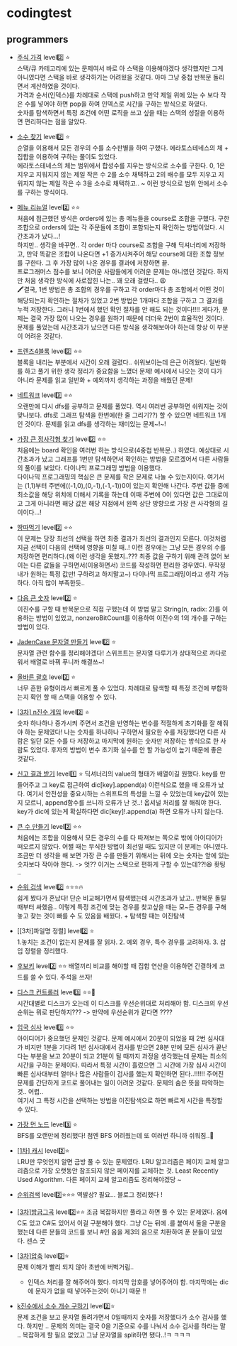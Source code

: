 # codingtest

## programmers
- [주식 가격](https://programmers.co.kr/learn/courses/30/lessons/42584) level2️⃣ ⭐️  
  스택/큐 카테고리에 있는 문제여서 바로 아 스택을 이용해야겠다 생각했지만 그게 아니였다면 스택을 바로 생각하기는 어려웠을 것같다. 아마 그냥 중첩 반복문 돌리면서 계산하였을 것이다.  
  가격과 순서(인덱스)를 차례대로 스택에 push하고 만약 제일 위에 있는 수 보다 작은 수를 넣어야 하면 pop을 하여 인덱스로 시간을 구하는 방식으로 하였다.  
  숫자를 탐색하면서 특정 조건에 어떤 로직을 쓰고 싶을 때는 스택의 성질을 이용하면 편리하다는 점을 알았다.
- [소수 찾기](https://programmers.co.kr/learn/courses/30/lessons/42839) level2️⃣ ⭐️  
  순열을 이용해서 모든 경우의 수를 소수판별을 하여 구했다. 에라토스테네스의 체 + 집합을 이용하여 구하는 풀이도 있었다.  
  에라토스테네스의 체는 범위에서 합성수를 지우는 방식으로 소수를 구한다. 0, 1은 지우고 지워지지 않는 제일 작은 수 2를 소수 채택하고 2의 배수를 모두 지우고 지워지지 않는 제일 작은 수 3을 소수로 채택하고.. ~ 이런 방식으로 범위 안에서 소수를 구하는 방식이다.
- [메뉴 리뉴얼](https://programmers.co.kr/learn/courses/30/lessons/72411) level2️⃣ ⭐️⭐️  
  처음에 접근했던 방식은 orders에 있는 총 메뉴들을 course로 조합을 구했다. 구한 조합으로 orders에 있는 각 주문들에 조합이 포함되는지 확인하는 방법이었다. 시간초과가 났다...!  
  하지만.. 생각을 바꾸면.. 각 order 마다 course로 조합을 구해 딕셔너리에 저장하고, 만약 똑같은 조합이 나온다면 +1 증가시켜주어 해당 course에 대한 조합 정보를 구한다. 그 후 가장 많이 나온 경우를 결과에 저장하면 끝.  
  프로그래머스 점수를 보니 어려운 사람들에게 어려운 문제는 아니였던 것같다. 하지만 처음 생각한 방식에 사로잡힌 나는.. 꽤 오래 걸렸다.. 😩  
  🖍결국, 1번 방법은 총 조합의 경우를 구하고 각 order마다 총 조합에서 어떤 것이 해당되는지 확인하는 절차가 있었고 2번 방법은 1개마다 조합을 구하고 그 결과를 누적 저장한다. 그러니 1번에서 했던 확인 절차를 안 해도 되는 것이다!!!! 게다가, 문제는 결국 가장 많이 나오는 경우를 원하기 때문에 더더욱 2번이 효율적인 것이다.  
  문제를 풀었는데 시간초과가 났으면 다른 방식을 생각해보아야 하는데 항상 이 부분이 어려운 것같다.
- [프렌즈4블록](https://programmers.co.kr/learn/courses/30/lessons/17679#) level2️⃣ ⭐️⭐️  
  블록을 내리는 부분에서 시간이 오래 걸렸다.. 쉬워보이는데 은근 어려웠다. 일반화를 하고 풀기 위한 생각 정리가 중요함을 느꼈더 문제! 예시에서 나오는 것이 다가 아니라 문제를 읽고 일반화 + 예외까지 생각하는 과정을 배웠던 문제!  
- [네트워크](https://programmers.co.kr/learn/courses/30/lessons/43162) level3️⃣ ⭐️⭐️  
  오랜만에 다시 dfs를 공부하고 문제를 풀었다. 역시 여러번 공부하면 쉬워지는 것이 맞나보다. dfs로 그래프 탐색을 한번에(한 줄 그리기??) 할 수 있으면 네트워크 1개인 것이다. 문제를 읽고 dfs를 생각하는 재미있는 문제~!~!
- [가장 큰 정사각형 찾기](https://programmers.co.kr/learn/courses/30/lessons/12905) level2️⃣ ⭐️⭐️  
  처음에는 board 확인을 여러번 하는 방식으로(4중첩 반복문..) 하였다. 예상대로 시간초과가 났고 그래프를 1번만 탐색하면서 확인하는 방법을 모르겠어서 다른 사람들의 풀이를 보았다. 다이나믹 프로그래밍 방법을 이용했다.  
  다이나믹 프로그래밍의 핵심은 큰 문제를 작은 문제로 나눌 수 있는지이다. 여기서는 (1,1)부터 주변에((-1,0),(0,-1),(-1,-1))0이 있는지 확인해 나간다. 주변 값들 중에 최소값을 해당 위치에 더해서 기록을 하는데 이때 주변에 0이 있다면 값은 그대로이고 그게 아니라면 해당 값은 해당 지점에서 왼쪽 상단 방향으로 가장 큰 사각형의 길이이다...!
- [땅따먹기](https://programmers.co.kr/learn/courses/30/lessons/12913) level2️⃣ ⭐️⭐️  
  이 문제는 당장 최선의 선택을 하면 최종 결과가 최선의 결과인지 모른다. 이것처럼 지금 선택이 다음의 선택에 영향을 미칠 때..! 이런 경우에는 그냥 모든 경우의 수를 저장하면 편리하다.(왜 이런 생각을 못했지..??? 최종 값을 구하기 위해 관려 없어 보이는 다른 값들을 구하면서(이용하면서) 코드를 작성하면 편리한 경우였다. 무작정 내가 원하는 특정 값만! 구하려고 하지말고~) 다이나믹 프로그래밍이라고 생각 가능하다. 아직 많이 부족한듯..
- [다음 큰 숫자](https://programmers.co.kr/learn/courses/30/lessons/12911) level2️⃣ ⭐️  
  이진수를 구할 때 반복문으로 직접 구했는데 이 방법 말고 String(n, radix: 2)를 이용하는 방법이 있었고, nonzeroBitCount를 이용하여 이진수의 1의 개수를 구하는 방법이 있다.
- [JadenCase 문자열 만들기](https://programmers.co.kr/learn/courses/30/lessons/12951) level2️⃣ ⭐️  
  문자열 관련 함수를 정리해야겠다! 스위프트는 문자열 다루기가 상대적으로 까다로워서 배열로 바꿔 푸니까 해결쓰~!
- [올바른 괄호](https://programmers.co.kr/learn/courses/30/lessons/12909) level2️⃣ ⭐️  
  너무 흔한 유형이라서 빠르게 풀 수 있었다. 차례대로 탐색할 때 특정 조건에 부합하는지 확인 할 때 스택을 이용할 수 있다.
- [[3차] n진수 게임](https://programmers.co.kr/learn/courses/30/lessons/17687) level2️⃣ ⭐️  
  숫자 하나하나 증가시켜 주면서 조건을 반영하는 변수를 적절하게 초기화를 잘 해줘야 하는 문제였다! 나는 숫자를 하나하나 구하면서 필요한 수를 저장했다면 다른 사람은 일단 모든 수를 다 저장하고 마지막에 원하는 숫자만 저장하는 방식으로 한 사람도 있었다. 후자의 방법이 변수 초기화 실수를 안 할 가능성이 높기 때문에 좋은 것같다.
- [신고 결과 받기](https://programmers.co.kr/learn/courses/30/lessons/92334?language=swift) level1️⃣ ⭐️
  딕셔너리의 value의 형태가 배열이길 원했다. key를 만들어주고 그 key로 접근하여 dic[key].append(a) 이런식으로 했을 때 오류가 났다. 여기서 안전성을 중요시하는 스위프트의 특성을 느낄 수 있었는데 key값이 있는지 모르니, append함수를 쓰니까 오류가 난 것..! 옵셔널 처리를 잘 해줘야 한다. key가 dic에 있는게 확실하다면 dic[key]!.append(a) 하면 오류가 나지 않는다.
- [큰 수 만들기](https://programmers.co.kr/learn/courses/30/lessons/42883#) level2️⃣ ⭐️⭐️  
처음에는 조합을 이용해서 모든 경우의 수를 다 따져보는 쪽으로 밖에 아이디어가 떠오르지 않았다. 어쩔 때는 무식한 방법이 최선일 때도 있지만 이 문제는 아니였다. 조금만 더 생각을 해 보면 가장 큰 수를 만들기 위해서는 뒤에 오는 숫자는 앞에 있는 숫자보다 작아야 한다. -> 엇?? 이거는 스택으로 편하게 구할 수 있는데??!😆 홧팅 .. 
- [순위 검색](https://programmers.co.kr/learn/courses/30/lessons/72412) level2️⃣ ⭐️⭐️⭐️🔥  
  쉽게 봤다가 혼났다! 단순 비교해가면서 탐색했는데 시간초과가 났고.. 반복문 돌릴 때부터 싸했음.. 이렇게 특정 조건에 맞는 경우를 찾고싶을 때는 모~든 경우를 구해놓고 찾는 것이 빠를 수 도 있음을 배웠다. + 탐색할 때는 이진탐색
- [[3차]파일명 정렬] level2️⃣ ⭐️  
  1.놓치는 조건이 없는지 문제를 잘 읽자. 2. 예외 경우, 특수 경우를 고려하자. 3. 삽입 정렬을 정리했다.

- [후보키](https://programmers.co.kr/learn/courses/30/lessons/42890) level2️⃣ ⭐️⭐️
  배열끼리 비교를 해야할 때 집합 연산을 이용하면 간결하게 코드를 쓸 수 있다. 주석을 쓰자!
- [디스크 컨트롤러](https://programmers.co.kr/learn/courses/30/lessons/42627#) level3️⃣ ⭐️⭐️🧐  
  시간대별로 디스크가 오는데 이 디스크를 우선순위대로 처리해야 함. 디스크의 우선순위는 뭐로 판단하지??? -> 만약에 우선순위가 같다면 ????
- [입국 심사](https://programmers.co.kr/learn/courses/30/lessons/43238) level3️⃣ ⭐️⭐️  
  아이디어가 중요했던 문제인 것같다. 문제 예시에서 20분이 되었을 때 2번 심사대가 비지만 1분을 기다려 1번 심사대에서 검사를 받으면 28분 만에 모든 심사가 끝난다는 부분을 보고 20분이 되고 21분이 될 때까지 과정을 생각했는데 문제는 최소의 시간을 구하는 문제이다. 따라서 특정 시간이 흘렀으면 그 시간에 가장 심사 시간이 빠른 심사대부터 얼마나 많은 사람들이 검사를 했는지 확인하면 된다..!!!!!! 주어진 문제를 간단하게 코드로 풀어내는 일이 어려운 것같다. 문제의 숨은 뜻을 파악하는 것.. 어렵..  
  여기서 그 특정 시간을 선택하는 방법을 이진탐색으로 하면 빠르게 시간을 특정할 수 있다.  
- [가장 먼 노드](https://programmers.co.kr/learn/courses/30/lessons/49189) level3️⃣ ⭐️  
  BFS를 오랜만에 정리했다! 첨엔 BFS 어려웠는데 또 여러번 하니까 쉬워짐..🙂
  
- [[1차] 캐시](https://programmers.co.kr/learn/courses/30/lessons/17680) level2️⃣⭐️  
  LRU만 무엇인지 알면 금방 풀 수 있는 문제였다.
  LRU 알고리즘은 페이지 교체 알고리즘으로 가장 오랫동안 참조되지 않은 페이지를 교체하는 것. Least Recently Used Algorithm. 다른 페이지 교체 알고리즘도 정리해야겠당 ~

- [순위검색](https://programmers.co.kr/learn/courses/30/lessons/72412#) level2️⃣⭐️⭐️⭐️
  역발상? 필요… 블로그 정리했다 !

- [[3차]방금그곡](https://programmers.co.kr/learn/courses/30/lessons/17683) level2️⃣⭐️⭐️
  조금 복잡하지만 풀라고 하면 풀 수 있는 문제였다.
  음에 C도 있고 C#도 있어서 이걸 구분해야 했다. 그냥 C는 뒤에 .를 붙여서 둘을 구분을 했는데 다른 분들의 코드를 보니 #인 음을 제3의 음으로 치환하여 푼 분들이 있었다. 센스 굿

- [[3차]압축](https://programmers.co.kr/learn/courses/30/lessons/17684) level2️⃣⭐️  
  문제 이해가 빨리 되지 않아 초반에 버벅거림.. 
  + 인덱스 처리를 잘 해주어야 했다. 마지막 암호를 넣어주어야 함. 마지막에는 dic에 문자가 없을 때 넣어주는것이 아니기 때문 !! 

- [k진수에서 소수 개수 구하기](https://programmers.co.kr/learn/courses/30/lessons/92335) level2️⃣⭐️  
  문제 조건을 보고 문자열 돌려가면서 0일때까지 숫자를 저장했다가 소수 검사를 했다.
  하지만 .. 문제의 의미는 결국 0을 기준으로 수를 나눠서 소수 검사를 하라는 말 .. 
  복잡하게 할 필요 없었고 그냥 문자열을 split하면 됐다..!ㅋ ㅋㅋㅋ
